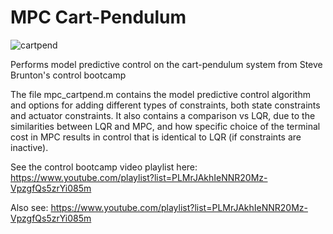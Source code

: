 # MPC Cart-Pendulum 

![cartpend](https://user-images.githubusercontent.com/46535670/231547929-93a563d7-55f6-4635-9821-76100d8970a8.png)

Performs model predictive control on the cart-pendulum system from Steve Brunton's control bootcamp

The file mpc_cartpend.m contains the model predictive control algorithm and options for adding different types of constraints, both state constraints and actuator constraints. It also contains a comparison vs LQR, due to the similarities between LQR and MPC, and how specific choice of the terminal cost in MPC results in control that is identical to LQR (if constraints are inactive). 

See the control bootcamp video playlist here:
https://www.youtube.com/playlist?list=PLMrJAkhIeNNR20Mz-VpzgfQs5zrYi085m

Also see: 
https://www.youtube.com/playlist?list=PLMrJAkhIeNNR20Mz-VpzgfQs5zrYi085m



